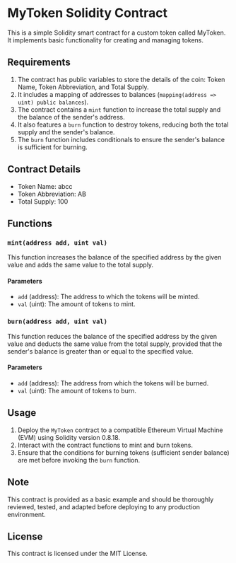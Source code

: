 
# MyToken Solidity Contract

This is a simple Solidity smart contract for a custom token called MyToken. It implements basic functionality for creating and managing tokens.

## Requirements

1. The contract has public variables to store the details of the coin: Token Name, Token Abbreviation, and Total Supply.
2. It includes a mapping of addresses to balances (`mapping(address => uint) public balances`).
3. The contract contains a `mint` function to increase the total supply and the balance of the sender's address.
4. It also features a `burn` function to destroy tokens, reducing both the total supply and the sender's balance.
5. The `burn` function includes conditionals to ensure the sender's balance is sufficient for burning.

## Contract Details

- Token Name: abcc
- Token Abbreviation: AB
- Total Supply: 100

## Functions

### `mint(address add, uint val)`

This function increases the balance of the specified address by the given value and adds the same value to the total supply.

#### Parameters

- `add` (address): The address to which the tokens will be minted.
- `val` (uint): The amount of tokens to mint.

### `burn(address add, uint val)`

This function reduces the balance of the specified address by the given value and deducts the same value from the total supply, provided that the sender's balance is greater than or equal to the specified value.

#### Parameters

- `add` (address): The address from which the tokens will be burned.
- `val` (uint): The amount of tokens to burn.

## Usage

1. Deploy the `MyToken` contract to a compatible Ethereum Virtual Machine (EVM) using Solidity version 0.8.18.
2. Interact with the contract functions to mint and burn tokens.
3. Ensure that the conditions for burning tokens (sufficient sender balance) are met before invoking the `burn` function.

## Note

This contract is provided as a basic example and should be thoroughly reviewed, tested, and adapted before deploying to any production environment.

## License

This contract is licensed under the MIT License.

